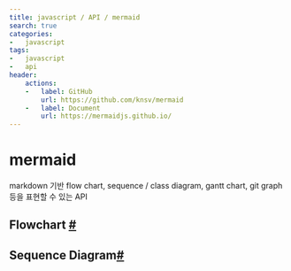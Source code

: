 ```yaml
---
title: javascript / API / mermaid
search: true  
categories:
-   javascript
tags:
-   javascript
-   api
header:  
    actions:
    -   label: GitHub
        url: https://github.com/knsv/mermaid
    -   label: Document
        url: https://mermaidjs.github.io/
---
```


# mermaid
markdown 기반 flow chart, sequence / class diagram, gantt chart, git graph 등을 표현할 수 있는 API


## Flowchart [#](https://mermaidjs.github.io/flowchart.html)



## Sequence Diagram[#](https://mermaidjs.github.io/sequenceDiagram.html)
<!--stackedit_data:
eyJoaXN0b3J5IjpbOTExOTQ5ODM0LC04NjU5NDM3ODBdfQ==
-->